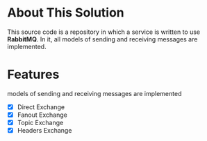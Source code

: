 # About This Solution
This source code is a repository in which a service is written to use **RabbitMQ**. In it, all models of sending and receiving messages are implemented. 

# Features
 models of sending and receiving messages are implemented
- [x] Direct Exchange
- [x] Fanout Exchange
- [x] Topic Exchange
- [x] Headers Exchange
